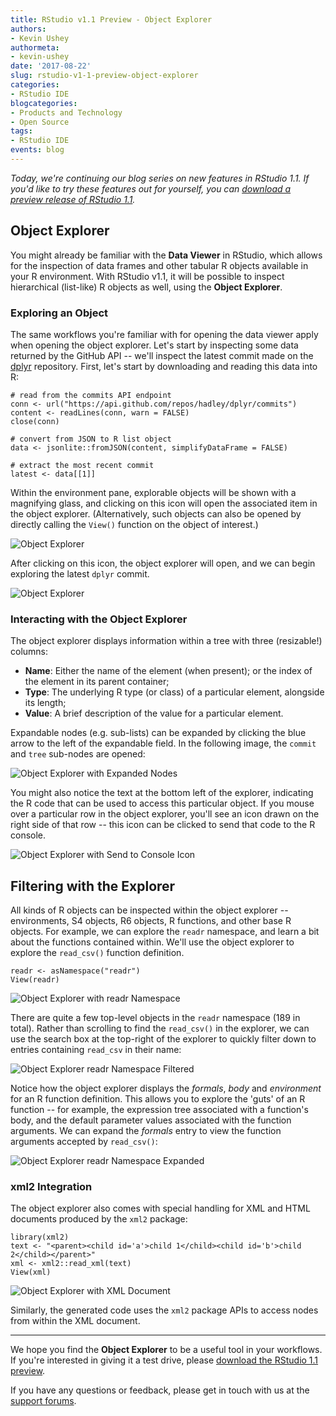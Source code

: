 ```yaml
---
title: RStudio v1.1 Preview - Object Explorer
authors:
- Kevin Ushey
authormeta: 
- kevin-ushey
date: '2017-08-22'
slug: rstudio-v1-1-preview-object-explorer
categories:
- RStudio IDE
blogcategories:
- Products and Technology
- Open Source
tags:
- RStudio IDE
events: blog
---
```



*Today, we're continuing our blog series on new features in RStudio 1.1. If you'd like to try these features out for yourself, you can [download a preview release of RStudio 1.1](https://www.rstudio.com/products/rstudio/download/preview/).*

## Object Explorer

You might already be familiar with the **Data Viewer** in RStudio, which allows for the inspection of data frames and other tabular R objects available in your R environment. With RStudio v1.1, it will be possible to inspect hierarchical (list-like) R objects as well, using the **Object Explorer**.

### Exploring an Object

The same workflows you're familiar with for opening the data viewer apply when opening the object explorer. Let's start by inspecting some data returned by the GitHub API -- we'll inspect the latest commit made on the [dplyr](https://github.com/tidyverse/dplyr) repository. First, let's start by downloading and reading this data into R:

```{{r}}
# read from the commits API endpoint
conn <- url("https://api.github.com/repos/hadley/dplyr/commits")
content <- readLines(conn, warn = FALSE)
close(conn)

# convert from JSON to R list object
data <- jsonlite::fromJSON(content, simplifyDataFrame = FALSE)

# extract the most recent commit
latest <- data[[1]]
```

Within the environment pane, explorable objects will be shown with a magnifying glass, and clicking on this icon will open the associated item in the object explorer. (Alternatively, such objects can also be opened by directly calling the `View()` function on the object of interest.)

![Object Explorer](2017-08-22-explorer-environment-pane.png)

After clicking on this icon, the object explorer will open, and we can begin exploring the latest `dplyr` commit.

![Object Explorer](2017-08-22-explorer-open.png)

### Interacting with the Object Explorer

The object explorer displays information within a tree with three (resizable!) columns:

- **Name**: Either the name of the element (when present); or the index of the element in its parent container;
- **Type**: The underlying R type (or class) of a particular element, alongside its length;
- **Value**: A brief description of the value for a particular element.

Expandable nodes (e.g. sub-lists) can be expanded by clicking the blue arrow to the left of the expandable field. In the following image, the `commit` and `tree` sub-nodes are opened:

![Object Explorer with Expanded Nodes](2017-08-22-explorer-expanded.png)

You might also notice the text at the bottom left of the explorer, indicating the R code that can be used to access this particular object. If you mouse over a particular row in the object explorer, you'll see an icon drawn on the right side of that row -- this icon can be clicked to send that code to the R console.

![Object Explorer with Send to Console Icon](2017-08-22-explorer-send-to-console.png)

## Filtering with the Explorer

All kinds of R objects can be inspected within the object explorer -- environments, S4 objects, R6 objects, R functions, and other base R objects. For example, we can explore the `readr` namespace, and learn a bit about the functions contained within. We'll use the object explorer to explore the `read_csv()` function definition.

```{{r}}
readr <- asNamespace("readr")
View(readr)
```

![Object Explorer with readr Namespace](2017-08-22-explorer-readr.png)

There are quite a few top-level objects in the `readr` namespace (189 in total). Rather than scrolling to find the `read_csv()` in the explorer, we can use the search box at the top-right of the explorer to quickly filter down to entries containing `read_csv` in their name:

![Object Explorer readr Namespace Filtered](2017-08-22-explorer-readr-read-csv.png)

Notice how the object explorer displays the *formals*, *body* and *environment* for an R function definition. This allows you to explore the 'guts' of an R function -- for example, the expression tree associated with a function's body, and the default parameter values associated with the function arguments. We can expand the *formals* entry to view the function arguments accepted by `read_csv()`:

![Object Explorer readr Namespace Expanded](2017-08-22-explorer-readr-read-csv-expanded.png)

### xml2 Integration

The object explorer also comes with special handling for XML and HTML documents produced by the `xml2` package:

```{{r}}
library(xml2)
text <- "<parent><child id='a'>child 1</child><child id='b'>child 2</child></parent>"
xml <- xml2::read_xml(text)
View(xml)
```

![Object Explorer with XML Document](2017-08-22-explorer-xml.png)

Similarly, the generated code uses the `xml2` package APIs to access nodes from within the XML document.

---

We hope you find the **Object Explorer** to be a useful tool in your workflows. If you're interested in giving it a test drive, please [download the RStudio 1.1 preview](https://www.rstudio.com/products/rstudio/download/preview/).

If you have any questions or feedback, please get in touch with us at the [support forums](http://support.rstudio.com/hc/en-us).


